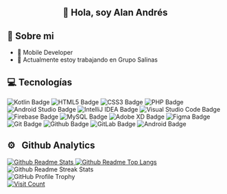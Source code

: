<h2 style="text-align: center">👋 Hola, soy Alan Andrés</h2>

<div>
    <h2>💫 Sobre mi</h2>
</div>

<ul>
    <li>📲 Mobile Developer</li>
    <li>🔭 Actualmente estoy trabajando en Grupo Salinas</li>
</ul>

<h2>💻  Tecnologías</h2>

<div id="badges">
    <img src="https://img.shields.io/badge/kotlin-%237F52FF.svg?style=for-the-badge&logo=kotlin&logoColor=white" alt="Kotlin Badge">
    <img src="https://img.shields.io/badge/html5-%23E34F26.svg?style=for-the-badge&logo=html5&logoColor=white" alt="HTML5 Badge">
    <img src="https://img.shields.io/badge/css3-%231572B6.svg?style=for-the-badge&logo=css3&logoColor=white" alt="CSS3 Badge">
    <img src="https://img.shields.io/badge/php-%23777BB4.svg?style=for-the-badge&logo=php&logoColor=white" alt="PHP Badge">
    <img src="https://img.shields.io/badge/android%20studio-346ac1?style=for-the-badge&logo=android%20studio&logoColor=white" alt="Android Studio Badge">
    <img src="https://img.shields.io/badge/IntelliJIDEA-000000.svg?style=for-the-badge&logo=intellij-idea&logoColor=white" alt="IntelliJ IDEA Badge">
    <img src="https://img.shields.io/badge/Visual%20Studio%20Code-0078d7.svg?style=for-the-badge&logo=visual-studio-code&logoColor=white" alt="Visual Studio Code Badge">
    <img src="https://img.shields.io/badge/firebase-a08021?style=for-the-badge&logo=firebase&logoColor=ffcd34" alt="Firebase Badge">
    <img src="https://img.shields.io/badge/mysql-4479A1.svg?style=for-the-badge&logo=mysql&logoColor=white" alt="MySQL Badge">
    <img src="https://img.shields.io/badge/Adobe%20XD-470137?style=for-the-badge&logo=Adobe%20XD&logoColor=#FF61F6" alt="Adobe XD Badge">
    <img src="https://img.shields.io/badge/figma-%23F24E1E.svg?style=for-the-badge&logo=figma&logoColor=white" alt="Figma Badge">
    <img src="https://img.shields.io/badge/git-%23F05033.svg?style=for-the-badge&logo=git&logoColor=white" alt="Git Badge">
    <img src="https://img.shields.io/badge/github-%23121011.svg?style=for-the-badge&logo=github&logoColor=white" alt="Github Badge">
    <img src="https://img.shields.io/badge/gitlab-%23181717.svg?style=for-the-badge&logo=gitlab&logoColor=white" alt="GitLab Badge">
    <img src="https://img.shields.io/badge/Android-3DDC84?style=for-the-badge&logo=android&logoColor=white" alt="Android Badge">
</div>

<h2>⚙️ &nbsp; Github Analytics</h2>

<div>
    <a href="https://github.com/AlanRH14">
        <img src="https://github-readme-stats.vercel.app/api?username=AlanRH14&show_icons=true&show_icons=true&title_color=42A5F5&icon_color=808080&text_color=FFFFFF&theme=dark&locale=es&custom_title=Estadisticas Github&include_all_commits=true" alt="Github Readme Stats">
        <img src="https://github-readme-stats.vercel.app/api/top-langs/?username=AlanRH14&layout=compact&langs_count=8&title_color=42A5F5&theme=dark&locale=es" alt="Github Readme Top Langs">
    </a>
</div>

<div>
    <img src="https://streak-stats.demolab.com/?user=AlanRH14&theme=dark&locale=es&fire=42A5F5&ring=42A5F5&currStreakLabel=42A5F5" alt="Github Readme Streak Stats">
</div>

<div>
    <img src="https://github-profile-trophy.vercel.app/?username=AlanRH14&theme=darkhub" alt="GitHub Profile Trophy">
</div>

<div>
    <a href="https://github.com/AlanRH14">
        <img src="https://visitcount.itsvg.in/api?id=AlanRH14&label=Profile%20Views&color=12&icon=8&pretty=true" alt="Visit Count">
    </a>
</div>

<!--Blue color 1E90FF-->